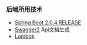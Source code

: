 ### 后端所用技术
  - [Spring Boot 2.0.4.RELEASE](https://docs.spring.io/spring-boot/docs/2.0.4.RELEASE/reference/htmlsingle/)
  - [Swagger2](https://github.com/Exrick/xmall/blob/master/study/Swagger2.md) Api文档生成
  - [Lombok](https://projectlombok.org/)